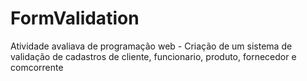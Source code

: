 # FormValidation
 Atividade avaliava de  programação web - Criação de um sistema de validação de cadastros de cliente, funcionario, produto, fornecedor e comcorrente
